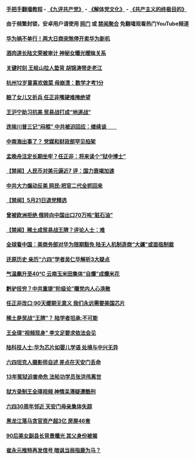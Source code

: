 #### [手把手翻墙教程](https://github.com/gfw-breaker/guides/wiki) -  [《九评共产党》](https://github.com/gfw-breaker/9ping.md?t=05220938) - [《解体党文化》](https://github.com/gfw-breaker/jtdwh.md?t=05220938) - [《共产主义的终极目的》](https://github.com/gfw-breaker/gczydzjmd.md?t=05220938)

#### 由于频繁封锁，安卓用户请使用 [网门](https://github.com/gfw-breaker/bn-android/blob/master/ogate.md?t=05220938) 或 [禁闻聚合](https://github.com/gfw-breaker/bn-android) 免翻墙观看热门YouTube频道 

#### [华为祸不单行！两大日商突煞停开卖华为新机](../pages/prog204/a102583943.md?t=05220938) 

#### [酒肉道长陆文荣被审计 神秘女曝光暧昧关系](../pages/prog204/a102583899.md?t=05220938) 

#### [关键时刻 王岐山拉人垫背  胡锦涛带走老江](../pages/prog204/a102583868.md?t=05220938) 

#### [杭州12岁童喜欢做菜 母崩溃：数学才考1分](../pages/prog204/a102583898.md?t=05220938) 

#### [赔了女儿又折兵 任正非嘴硬难掩绝望](../pages/prog204/a102583873.md?t=05220938) 

#### [王沪宁助习抗美 贸易战打成“地道战”](../pages/prog204/a102583872.md?t=05220938) 

#### [连挨川普三记“闷棍” 中共被迫回应：继续谈　　](../pages/prog204/a102583810.md?t=05220938) 

#### [中南海出事了？ 党媒和财政部罕见掐架](../pages/prog204/a102583780.md?t=05220938) 

#### [孟晚舟注定长期坐牢？任正非：将来读个“狱中博士”](../pages/prog204/a102583768.md?t=05220938) 

#### [【禁闻】人民币对美元逼近7 评：国力衰竭加速](../pages/prog204/a102583549.md?t=05220938) 

#### [中共大力煽动反美 网民:把官二代全抓回来](../pages/prog204/a102583744.md?t=05220938) 

#### [【禁闻】5月21日退党精选](../pages/prog204/a102583639.md?t=05220938) 

#### [曾被欧洲拒绝 俄转向中国出口70万吨“脏石油”](../pages/prog204/a102583570.md?t=05220938) 

#### [【禁闻】稀土成贸易战王牌？评论人士：难](../pages/prog204/a102583508.md?t=05220938) 

#### [全球看中国：美商务部对华为限期豁免 陆无人机制造商“大疆”或面临制裁](../pages/prog204/a102583538.md?t=05220938) 

#### [还原历史 亲历“六四”学者吴仁华解析3大疑点](../pages/prog204/a102583446.md?t=05220938) 

#### [气温飙升至40℃  云南玉米田集体“自爆”成爆米花](../pages/prog204/a102583418.md?t=05220938) 

#### [黔驴技穷？中共重提“阶级论”曝党内人心涣散](../pages/prog204/a102583406.md?t=05220938) 

#### [任正非改口:90天缓期无意义 我们永远需要美国芯片](../pages/prog204/a102583337.md?t=05220938) 

#### [稀土是贸战“王牌”？ 陆学者坦承:不可能](../pages/prog204/a102583391.md?t=05220938) 

#### [王全璋“视频现身” 李文足要求依法会见](../pages/prog204/a102583333.md?t=05220938) 

#### [陆科技人士:华为芯片如婴儿学语 处境与中兴无异](../pages/prog204/a102582682.md?t=05220938) 

#### [六四坦克人摄影师自述 差点在天安门丢命](../pages/prog204/a102583318.md?t=05220938) 

#### [13年冤狱迫害命危 法轮功学员张洪伟离世](../pages/prog204/a102583311.md?t=05220938) 

#### [狱方录制王全璋视频 神情呆滞疑遭酷刑](../pages/prog204/a102583243.md?t=05220938) 


#### [六四30周年邻近 天安门母亲集体失踪](../pages/prog204/a102583229.md?t=05220938) 

#### [黑龙江落马贪官资产超3亿 房屋46套](../pages/prog204/a102583227.md?t=05220938) 

#### [90后美女副县长背景曝光 其父身份被揭](../pages/prog204/a102583202.md?t=05220938) 

#### [崔永元推特再发信号 暗讽当局指鹿为马？](../pages/prog204/a102583158.md?t=05220938) 

